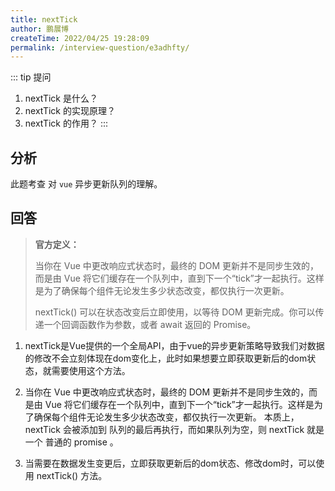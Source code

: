 ```yaml
---
title: nextTick
author: 鹏展博
createTime: 2022/04/25 19:28:09
permalink: /interview-question/e3adhfty/
---
```


::: tip 提问
1. nextTick 是什么？
2. nextTick 的实现原理？
3. nextTick 的作用？
:::

## 分析

此题考查 对 `vue` 异步更新队列的理解。

## 回答

> __官方定义：__
> 
> 当你在 Vue 中更改响应式状态时，最终的 DOM 更新并不是同步生效的，而是由 Vue 将它们缓存在一个队列中，直到下一个“tick”才一起执行。这样是为了确保每个组件无论发生多少状态改变，都仅执行一次更新。
>
> nextTick() 可以在状态改变后立即使用，以等待 DOM 更新完成。你可以传递一个回调函数作为参数，或者 await 返回的 Promise。

1. nextTick是Vue提供的一个全局API，由于vue的异步更新策略导致我们对数据的修改不会立刻体现在dom变化上，此时如果想要立即获取更新后的dom状态，就需要使用这个方法。

2. 当你在 Vue 中更改响应式状态时，最终的 DOM 更新并不是同步生效的，而是由 Vue 将它们缓存在一个队列中，直到下一个“tick”才一起执行。这样是为了确保每个组件无论发生多少状态改变，都仅执行一次更新。 本质上， nextTick 会被添加到 队列的最后再执行，而如果队列为空，则 nextTick 就是一个 普通的 promise 。

3. 当需要在数据发生变更后，立即获取更新后的dom状态、修改dom时，可以使用 nextTick() 方法。
